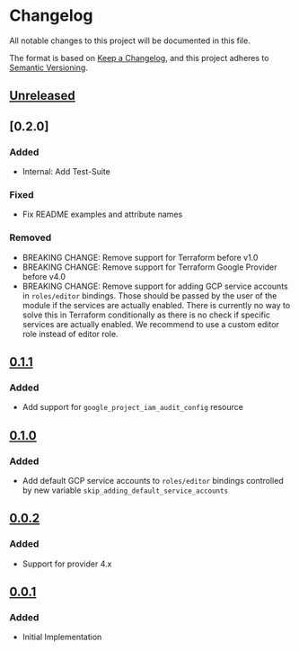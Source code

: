 # Changelog

All notable changes to this project will be documented in this file.

The format is based on [Keep a Changelog](https://keepachangelog.com/en/1.0.0/),
and this project adheres to [Semantic Versioning](https://semver.org/spec/v2.0.0.html).

## [Unreleased]

## [0.2.0]

### Added

- Internal: Add Test-Suite

### Fixed

- Fix README examples and attribute names

### Removed

- BREAKING CHANGE: Remove support for Terraform before v1.0
- BREAKING CHANGE: Remove support for Terraform Google Provider before v4.0
- BREAKING CHANGE: Remove support for adding GCP service accounts in `roles/editor` bindings. Those should be passed by the user of the module if the services are actually enabled. There is currently no way to solve this in Terraform conditionally as there is no check if specific services are actually enabled.
  We recommend to use a custom editor role instead of editor role.

## [0.1.1]

### Added

- Add support for `google_project_iam_audit_config` resource

## [0.1.0]

### Added

- Add default GCP service accounts to `roles/editor` bindings controlled by new variable `skip_adding_default_service_accounts`

## [0.0.2]

### Added

- Support for provider 4.x

## [0.0.1]

### Added

- Initial Implementation

[unreleased]: https://github.com/mineiros-io/terraform-google-project-iam/compare/v0.1.1...HEAD
[0.1.1]: https://github.com/mineiros-io/terraform-google-project-iam/compare/v0.1.0...v0.1.1
[0.1.0]: https://github.com/mineiros-io/terraform-google-project-iam/compare/v0.0.2...v0.1.0
[0.0.2]: https://github.com/mineiros-io/terraform-google-project-iam/compare/v0.0.1...v0.0.2
[0.0.1]: https://github.com/mineiros-io/terraform-google-project-iam/releases/tag/v0.0.1
